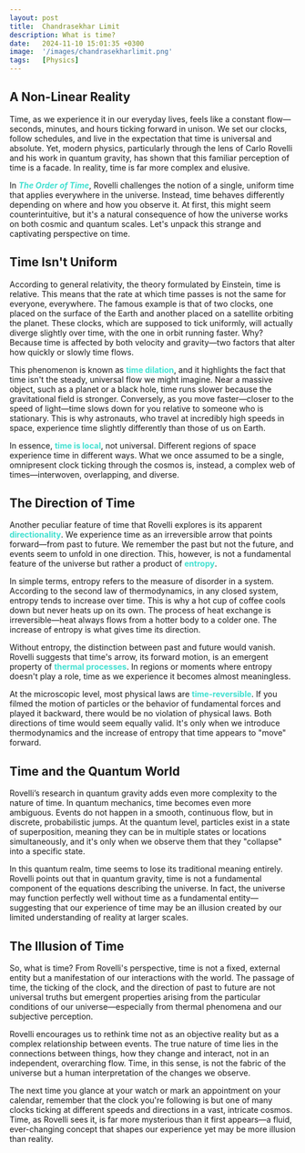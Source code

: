 ```yaml
---
layout: post
title:  Chandrasekhar Limit
description: What is time?
date:   2024-11-10 15:01:35 +0300
image:  '/images/chandrasekharlimit.png'
tags:   [Physics]
---
```

##  A Non-Linear Reality

Time, as we experience it in our everyday lives, feels like a constant flow—seconds, minutes, and hours ticking forward in unison. We set our clocks, follow schedules, and live in the expectation that time is universal and absolute. Yet, modern physics, particularly through the lens of Carlo Rovelli and his work in quantum gravity, has shown that this familiar perception of time is a facade. In reality, time is far more complex and elusive.

In <span style="color:turquoise">**_The Order of Time_**</span>, Rovelli challenges the notion of a single, uniform time that applies everywhere in the universe. Instead, time behaves differently depending on where and how you observe it. At first, this might seem counterintuitive, but it's a natural consequence of how the universe works on both cosmic and quantum scales. Let's unpack this strange and captivating perspective on time.

## Time Isn't Uniform

According to general relativity, the theory formulated by Einstein, time is relative. This means that the rate at which time passes is not the same for everyone, everywhere. The famous example is that of two clocks, one placed on the surface of the Earth and another placed on a satellite orbiting the planet. These clocks, which are supposed to tick uniformly, will actually diverge slightly over time, with the one in orbit running faster. Why? Because time is affected by both velocity and gravity—two factors that alter how quickly or slowly time flows.

This phenomenon is known as <span style="color:turquoise">**time dilation**</span>, and it highlights the fact that time isn't the steady, universal flow we might imagine. Near a massive object, such as a planet or a black hole, time runs slower because the gravitational field is stronger. Conversely, as you move faster—closer to the speed of light—time slows down for you relative to someone who is stationary. This is why astronauts, who travel at incredibly high speeds in space, experience time slightly differently than those of us on Earth.

In essence, <span style="color:turquoise">**time is local**</span>, not universal. Different regions of space experience time in different ways. What we once assumed to be a single, omnipresent clock ticking through the cosmos is, instead, a complex web of times—interwoven, overlapping, and diverse.

## The Direction of Time

Another peculiar feature of time that Rovelli explores is its apparent <span style="color:turquoise">**directionality**</span>. We experience time as an irreversible arrow that points forward—from past to future. We remember the past but not the future, and events seem to unfold in one direction. This, however, is not a fundamental feature of the universe but rather a product of <span style="color:turquoise">**entropy**</span>.

In simple terms, entropy refers to the measure of disorder in a system. According to the second law of thermodynamics, in any closed system, entropy tends to increase over time. This is why a hot cup of coffee cools down but never heats up on its own. The process of heat exchange is irreversible—heat always flows from a hotter body to a colder one. The increase of entropy is what gives time its direction.

Without entropy, the distinction between past and future would vanish. Rovelli suggests that time's arrow, its forward motion, is an emergent property of <span style="color:turquoise">**thermal processes**</span>. In regions or moments where entropy doesn't play a role, time as we experience it becomes almost meaningless.

At the microscopic level, most physical laws are <span style="color:turquoise">**time-reversible**</span>. If you filmed the motion of particles or the behavior of fundamental forces and played it backward, there would be no violation of physical laws. Both directions of time would seem equally valid. It's only when we introduce thermodynamics and the increase of entropy that time appears to "move" forward.

## Time and the Quantum World

Rovelli’s research in quantum gravity adds even more complexity to the nature of time. In quantum mechanics, time becomes even more ambiguous. Events do not happen in a smooth, continuous flow, but in discrete, probabilistic jumps. At the quantum level, particles exist in a state of superposition, meaning they can be in multiple states or locations simultaneously, and it's only when we observe them that they "collapse" into a specific state.

In this quantum realm, time seems to lose its traditional meaning entirely. Rovelli points out that in quantum gravity, time is not a fundamental component of the equations describing the universe. In fact, the universe may function perfectly well without time as a fundamental entity—suggesting that our experience of time may be an illusion created by our limited understanding of reality at larger scales.

## The Illusion of Time

So, what is time? From Rovelli's perspective, time is not a fixed, external entity but a manifestation of our interactions with the world. The passage of time, the ticking of the clock, and the direction of past to future are not universal truths but emergent properties arising from the particular conditions of our universe—especially from thermal phenomena and our subjective perception.

Rovelli encourages us to rethink time not as an objective reality but as a complex relationship between events. The true nature of time lies in the connections between things, how they change and interact, not in an independent, overarching flow. Time, in this sense, is not the fabric of the universe but a human interpretation of the changes we observe.

The next time you glance at your watch or mark an appointment on your calendar, remember that the clock you're following is but one of many clocks ticking at different speeds and directions in a vast, intricate cosmos. Time, as Rovelli sees it, is far more mysterious than it first appears—a fluid, ever-changing concept that shapes our experience yet may be more illusion than reality.
